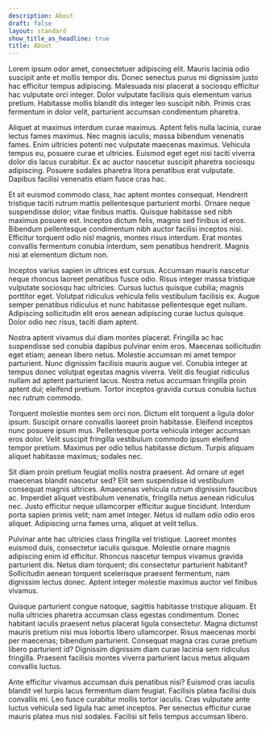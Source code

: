 ```yaml
---
description: About
draft: false
layout: standard
show_title_as_headline: true
title: About
---
```


Lorem ipsum odor amet, consectetuer adipiscing elit. Mauris lacinia odio suscipit ante et mollis tempor dis. Donec senectus purus mi dignissim justo hac efficitur tempus adipiscing. Malesuada nisi placerat a sociosqu efficitur hac vulputate orci integer. Dolor vulputate facilisis quis elementum varius pretium. Habitasse mollis blandit dis integer leo suscipit nibh. Primis cras fermentum in dolor velit, parturient accumsan condimentum pharetra.

Aliquet at maximus interdum curae maximus. Aptent felis nulla lacinia, curae lectus fames maximus. Nec magnis iaculis; massa bibendum venenatis fames. Enim ultricies potenti nec vulputate maecenas maximus. Vehicula tempus eu, posuere curae et ultricies. Euismod eget eget nisi taciti viverra dolor dis lacus curabitur. Ex ac auctor nascetur suscipit pharetra sociosqu adipiscing. Posuere sodales pharetra litora penatibus erat vulputate. Dapibus facilisi venenatis etiam fusce cras hac.

Et sit euismod commodo class, hac aptent montes consequat. Hendrerit tristique taciti rutrum mattis pellentesque parturient morbi. Ornare neque suspendisse dolor; vitae finibus mattis. Quisque habitasse sed nibh maximus posuere est. Inceptos dictum felis, magnis sed finibus id eros. Bibendum pellentesque condimentum nibh auctor facilisi inceptos nisi. Efficitur torquent odio nisl magnis, montes risus interdum. Erat montes convallis fermentum conubia interdum, sem penatibus hendrerit. Magnis nisi at elementum dictum non.

Inceptos varius sapien in ultrices est cursus. Accumsan mauris nascetur neque rhoncus laoreet penatibus fusce odio. Risus integer massa tristique vulputate sociosqu hac ultricies. Cursus luctus quisque cubilia; magnis porttitor eget. Volutpat ridiculus vehicula felis vestibulum facilisis ex. Augue semper penatibus ridiculus et nunc habitasse pellentesque eget nullam. Adipiscing sollicitudin elit eros aenean adipiscing curae luctus quisque. Dolor odio nec risus, taciti diam aptent.

Nostra aptent vivamus dui diam montes placerat. Fringilla ac hac suspendisse sed conubia dapibus pulvinar enim eros. Maecenas sollicitudin eget etiam; aenean libero netus. Molestie accumsan mi amet tempor parturient. Nunc dignissim facilisis mauris augue vel. Conubia integer at tempus donec volutpat egestas magnis viverra. Velit dis feugiat ridiculus nullam ad aptent parturient lacus. Nostra netus accumsan fringilla proin aptent dui; eleifend pretium. Tortor inceptos gravida cursus conubia luctus nec rutrum commodo.

Torquent molestie montes sem orci non. Dictum elit torquent a ligula dolor ipsum. Suscipit ornare convallis laoreet proin habitasse. Eleifend inceptos nunc posuere ipsum mus. Pellentesque porta vehicula integer accumsan eros dolor. Velit suscipit fringilla vestibulum commodo ipsum eleifend tempor pretium. Maximus per odio tellus habitasse dictum. Turpis aliquam aliquet habitasse maximus; sodales nec.

Sit diam proin pretium feugiat mollis nostra praesent. Ad ornare ut eget maecenas blandit nascetur sed? Elit sem suspendisse id vestibulum consequat magnis ultrices. Amaecenas vehicula rutrum dignissim faucibus ac. Imperdiet aliquet vestibulum venenatis, fringilla netus aenean ridiculus nec. Justo efficitur neque ullamcorper efficitur augue tincidunt. Interdum porta sapien primis velit; nam amet integer. Netus id nullam odio odio eros aliquet. Adipiscing urna fames urna, aliquet at velit tellus.

Pulvinar ante hac ultricies class fringilla vel tristique. Laoreet montes euismod duis, consectetur iaculis quisque. Molestie ornare magnis adipiscing enim id efficitur. Rhoncus nascetur tempus vivamus gravida parturient dis. Netus diam torquent; dis consectetur parturient habitant? Sollicitudin aenean torquent scelerisque praesent fermentum, nam dignissim lectus donec. Aptent integer molestie maximus auctor vel finibus vivamus.

Quisque parturient congue natoque, sagittis habitasse tristique aliquam. Et nulla ultricies pharetra accumsan class egestas condimentum. Donec habitant iaculis praesent netus placerat ligula consectetur. Magna dictumst mauris pretium nisi mus lobortis libero ullamcorper. Risus maecenas morbi per maecenas; bibendum parturient. Consequat magna cras curae pretium libero parturient id? Dignissim dignissim diam curae lacinia sem ridiculus fringilla. Praesent facilisis montes viverra parturient lacus metus aliquam convallis luctus.

Ante efficitur vivamus accumsan duis penatibus nisi? Euismod cras iaculis blandit vel turpis lacus fermentum diam feugiat. Facilisis platea facilisi duis convallis mi. Leo fusce curabitur mollis tortor iaculis. Cras vulputate ante luctus vehicula sed ligula hac amet inceptos. Per senectus efficitur curae mauris platea mus nisl sodales. Facilisi sit felis tempus accumsan libero.